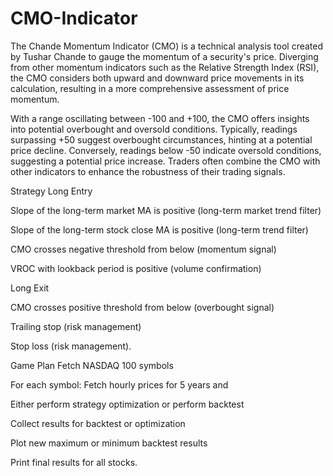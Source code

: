 # CMO-Indicator
The Chande Momentum Indicator (CMO) is a technical analysis tool created by Tushar Chande to gauge the momentum of a security's price. Diverging from other momentum indicators such as the Relative Strength Index (RSI), the CMO considers both upward and downward price movements in its calculation, resulting in a more comprehensive assessment of price momentum.

With a range oscillating between -100 and +100, the CMO offers insights into potential overbought and oversold conditions. Typically, readings surpassing +50 suggest overbought circumstances, hinting at a potential price decline. Conversely, readings below -50 indicate oversold conditions, suggesting a potential price increase. Traders often combine the CMO with other indicators to enhance the robustness of their trading signals.


Strategy
Long Entry

Slope of the long-term market MA is positive (long-term market trend filter)

Slope of the long-term stock close MA is positive (long-term trend filter)

CMO crosses negative threshold from below (momentum signal)

VROC with lookback period is positive (volume confirmation)

Long Exit

CMO crosses positive threshold from below (overbought signal)

Trailing stop (risk management)

Stop loss (risk management).

Game Plan
Fetch NASDAQ 100 symbols

For each symbol: Fetch hourly prices for 5 years and

Either perform strategy optimization or perform backtest

Collect results for backtest or optimization

Plot new maximum or minimum backtest results

Print final results for all stocks.
